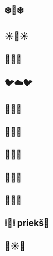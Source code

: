 # :snowflake::penguin::snowflake:      
# :sunny::cactus::sunny:
# :palm_tree::monkey::palm_tree:
# :bird::cloud::bird:
# :musical_note::notes::musical_note:
# :paw_prints::tiger2::paw_prints:
# :pig::tulip::pig:
# :poop::dash::poop:
# :rat::elephant::rat:
# :grey_exclamation::mouse2::grey_exclamation: priekš🐘
# :rat::sunny::elephant:

